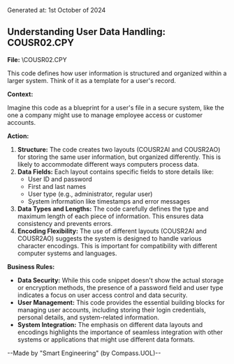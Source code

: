 Generated at: 1st October of 2024

##  Understanding User Data Handling: COUSR02.CPY

**File:**  \COUSR02.CPY

This code defines how user information is structured and organized within a larger system. Think of it as a template for a user's record.

**Context:**

Imagine this code as a blueprint for a user's file in a secure system, like the one a company might use to manage employee access or customer accounts. 

**Action:**

1. **Structure:**  The code creates two layouts (COUSR2AI and COUSR2AO) for storing the same user information, but organized differently. This is likely to accommodate different ways computers process data. 
2. **Data Fields:** Each layout contains specific fields to store details like:
    * User ID and password
    * First and last names
    * User type (e.g., administrator, regular user)
    * System information like timestamps and error messages
3. **Data Types and Lengths:**  The code carefully defines the type and maximum length of each piece of information. This ensures data consistency and prevents errors.
4. **Encoding Flexibility:** The use of different layouts (COUSR2AI and COUSR2AO) suggests the system is designed to handle various character encodings. This is important for compatibility with different computer systems and languages. 

**Business Rules:**

* **Data Security:**  While this code snippet doesn't show the actual storage or encryption methods, the presence of a password field and user type indicates a focus on user access control and data security. 
* **User Management:** This code provides the essential building blocks for managing user accounts, including storing their login credentials, personal details, and system-related information.
* **System Integration:** The emphasis on different data layouts and encodings highlights the importance of seamless integration with other systems or applications that might use different data formats.

--Made by "Smart Engineering" (by Compass.UOL)--